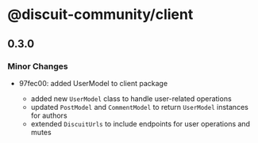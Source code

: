 # @discuit-community/client

## 0.3.0

### Minor Changes

- 97fec00: added UserModel to client package

  - added new `UserModel` class to handle user-related operations
  - updated `PostModel` and `CommentModel` to return `UserModel` instances for
    authors
  - extended `DiscuitUrls` to include endpoints for user operations and mutes

